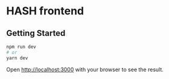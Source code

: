 # HASH frontend

## Getting Started

```sh
npm run dev
# or
yarn dev
```

Open [http://localhost:3000](http://localhost:3000) with your browser to see the result.
